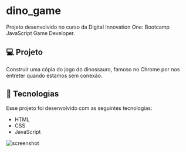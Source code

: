 # dino_game
Projeto desenvolvido no curso da Digital Innovation One: Bootcamp JavaScript Game Developer.

## 💻 Projeto

Construir uma cópia do jogo do dinossauro, famoso no Chrome por nos entreter quando estamos sem conexão.

## 🚀 Tecnologias

Esse projeto foi desenvolvido com as seguintes tecnologias:

- HTML
- CSS
- JavaScript

![screenshot](example.png?raw=true "screenshot")